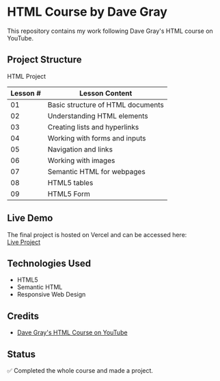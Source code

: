 # HTML Course by Dave Gray

This repository contains my work following Dave Gray's HTML course on YouTube.

## Project Structure

HTML Project

| Lesson #    | Lesson Content                      | 
| ----------- | ----------------------------------- |
| 01          | Basic structure of HTML documents   |
| 02          | Understanding HTML elements         | 
| 03          | Creating lists and hyperlinks       |
| 04          | Working with forms and inputs       | 
| 05          | Navigation and links                |
| 06          | Working with images                 | 
| 07          | Semantic HTML for webpages          |
| 08          | HTML5 tables                        | 
| 09          | HTML5 Form                          |


## Live Demo
The final project is hosted on Vercel and can be accessed here:  
[Live Project]([html-basic-izaz.vercel.app](https://html-basic-izaz.vercel.app/))

## Technologies Used
- HTML5
- Semantic HTML
- Responsive Web Design

## Credits
- [Dave Gray's HTML Course on YouTube](https://www.youtube.com/@DaveGrayTeachesCode)

## Status
✅ Completed the whole course and made a project.
